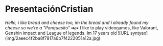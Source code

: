 # PresentaciónCristian
_Hello, i like bread and cheese too, im the bread and i already found my cheese so we're a "Panquesito"_ **•ω•**
I like to play videogames, like Valorant, Genshin impact and League of legends.
Im 17 years old
![URL syntyax] (img/2aeec4f2ba8f7817a6b7f4222051a12a.jpg)
